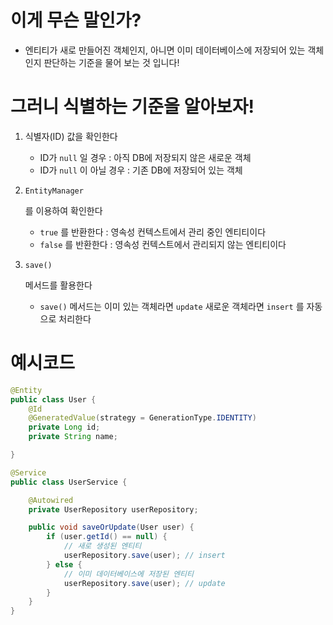 # 이게 무슨 말인가?

- 엔티티가 새로 만들어진 객체인지, 아니면 이미 데이터베이스에 저장되어 있는 객체인지 판단하는 기준을 물어 보는 것 입니다!

# 그러니 식별하는 기준을 알아보자!

1. 식별자(ID) 값을 확인한다

   - ID가 `null` 일 경우 : 아직 DB에 저장되지 않은 새로운 객체
   - ID가 `null` 이 아닐 경우 : 기존 DB에 저장되어 있는 객체

2. ```
   EntityManager
   ```

   를 이용하여 확인한다

   - `true` 를 반환한다 : 영속성 컨텍스트에서 관리 중인 엔티티이다
   - `false` 를 반환한다 : 영속성 컨텍스트에서 관리되지 않는 엔티티이다

3. ```
   save()
   ```

    메서드를 활용한다

   - `save()` 메서드는 이미 있는 객체라면 `update`  새로운 객체라면 `insert` 를 자동으로 처리한다

# 예시코드

```java
@Entity
public class User {
    @Id
    @GeneratedValue(strategy = GenerationType.IDENTITY)
    private Long id;
    private String name;

}

@Service
public class UserService {

    @Autowired
    private UserRepository userRepository;

    public void saveOrUpdate(User user) {
        if (user.getId() == null) {
            // 새로 생성된 엔티티
            userRepository.save(user); // insert
        } else {
            // 이미 데이터베이스에 저장된 엔티티
            userRepository.save(user); // update
        }
    }
}
```
